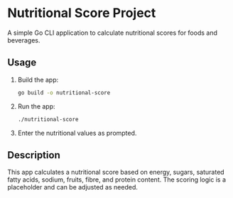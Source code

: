 # Nutritional Score Project

A simple Go CLI application to calculate nutritional scores for foods and beverages.

## Usage

1. Build the app:
   ```sh
   go build -o nutritional-score
   ```
2. Run the app:
   ```sh
   ./nutritional-score
   ```
3. Enter the nutritional values as prompted.

## Description

This app calculates a nutritional score based on energy, sugars, saturated fatty acids, sodium, fruits, fibre, and protein content. The scoring logic is a placeholder and can be adjusted as needed. 